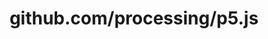 ---
layout: post
title: github.com/processing/p5.js
categories: link
tags: [انگلیسی, گیت‌هاب, برنامه‌نویسی]
---